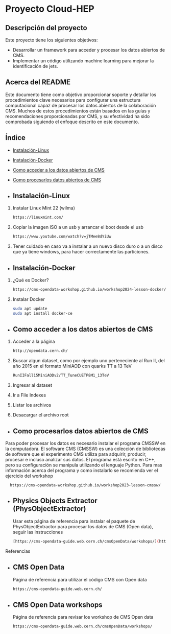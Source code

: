 # Proyecto Cloud-HEP
## Descripción del proyecto

Este proyecto tiene los siguientes objetivos:
- Desarrollar un framework para acceder y procesar los datos abiertos de CMS.
- Implementar un código utilizando machine learning para mejorar la identificación de jets. 

## Acerca del README
Este documento tiene como objetivo proporcionar soporte y detallar los procedimientos clave necesarios para configurar una estructura computacional capaz de procesar los datos abiertos de la colaboración CMS. Muchos de estos procedimientos están basados en las guías y recomendaciones proporcionadas por CMS, y su efectividad ha sido comprobada siguiendo el enfoque descrito en este documento.


## Índice
- [Instalación-Linux](https://github.com/dromeroa/Cloud-HEP/blob/main/README.md#instalaci%C3%B3n-linux)
- [Instalación-Docker](https://github.com/dromeroa/Cloud-HEP/blob/main/README.md#instalaci%C3%B3n-docker)
- [Como acceder a los datos abiertos de CMS](##CMSOpenData)
- [Como procesarlos datos abiertos de CMS](##CMSSW)


- ## Instalación-Linux
1. Instalar Linux Mint 22 (wilma)
   ```bash
   https://linuxmint.com/
2. Copiar la imagen ISO a un usb y arrancar el boot desde el usb
   ```bash
   https://www.youtube.com/watch?v=jTMee8dYiUw
3. Tener cuidado en caso va a instalar a un nuevo disco duro o a un disco que ya tiene windows, para hacer correctamente las particiones.
   
- ## Instalación-Docker
1. ¿Qué es Docker?
   ```bash
   https://cms-opendata-workshop.github.io/workshop2024-lesson-docker/instructor/introduction.html
3. Instalar Docker
   ```bash
   sudo apt update
   sudo apt install docker-ce

- ## Como acceder a los datos abiertos de CMS
1. Acceder a la página
   ```bash
   http://opendata.cern.ch/

2. Buscar algun dataset, como por ejemplo uno perteneciente al Run II, del año 2015 en el formato MiniAOD con quarks TT a 13 TeV
   ```bash
   RunIIFall15MiniAODv2/TT_TuneCUETP8M1_13TeV

3. Ingresar al dataset

4. Ir a File Indexes
   
5. Listar los archivos
   
6. Desacargar el archivo root


- ## Como procesarlos datos abiertos de CMS

Para poder procesar los datos es necesario instalar el programa CMSSW en la computadora. El software CMS (CMSSW) es una colección de bibliotecas de software que el experimento CMS utiliza para adquirir, producir, procesar e incluso analizar sus datos. El programa está escrito en C++, pero su configuración se manipula utilizando el lenguaje Python. Para mas información acerca del programa y como instalarlo se recomienda ver el ejercicio del workshop 

      https://cms-opendata-workshop.github.io/workshop2023-lesson-cmssw/

- ## Physics Objects Extractor (PhysObjectExtractor)
  Usar esta página de referencia para instalar el paquete de PhysObjectExtractor para procesar los datos de CMS (Open data), seguir las instrucciones
   ```bash
   [https://cms-opendata-guide.web.cern.ch/cmsOpenData/workshops/](https://github.com/cms-opendata-analyses/PhysObjectExtractorTool/tree/master/PhysObjectExtractor)


Referencias
   
- ## CMS Open Data
  Página de referencia para utilizar el código CMS con Open data 
   ```bash
   https://cms-opendata-guide.web.cern.ch/

- ## CMS Open Data workshops
  Página de referencia para revisar los workshop de CMS Open data
   ```bash
   https://cms-opendata-guide.web.cern.ch/cmsOpenData/workshops/
